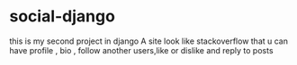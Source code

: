 # social-django
this is my second project in django 
A site look like stackoverflow that u can have profile , bio , follow another users,like or dislike and reply to posts
